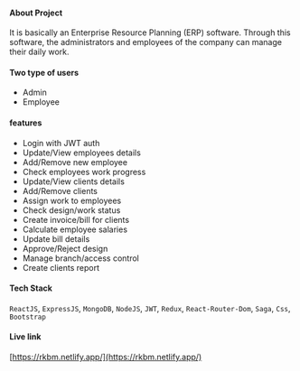 #### About Project

 It is basically an Enterprise Resource Planning (ERP) software. Through this software, the administrators and employees of the company can manage their daily work.

#### Two type of users
- Admin
- Employee

#### features
- Login with JWT auth
- Update/View employees details
- Add/Remove new employee
- Check employees work progress
- Update/View clients details
- Add/Remove clients
- Assign work to employees
- Check design/work status
- Create invoice/bill for clients
- Calculate employee salaries
- Update bill details
- Approve/Reject design
- Manage branch/access control
- Create clients report

#### Tech Stack
`ReactJS`, `ExpressJS`, `MongoDB`, `NodeJS`, `JWT`, `Redux`, `React-Router-Dom`, `Saga`, `Css`, `Bootstrap`

#### Live link
[https://rkbm.netlify.app/](https://rkbm.netlify.app/)